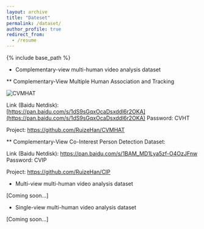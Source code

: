 ```yaml
---
layout: archive
title: "Dateset"
permalink: /dataset/
author_profile: true
redirect_from:
  - /resume
---
```


{% include base_path %}

* Complementary-view multi-human video analysis dataset

** Complementary-View Multiple Human Association and Tracking

![CVMHAT](http://ruizehan.github.io/images/500x300.png)

Link (Baidu Netdisk): [https://pan.baidu.com/s/1dS9sGqxOcaDsxddl6r2OKA](https://pan.baidu.com/s/1dS9sGqxOcaDsxddl6r2OKA) Password: CVHT

Project: https://github.com/RuizeHan/CVMHAT

** Complementary-View Co-Interest Person Detection Dataset:

Link (Baidu Netdisk): https://pan.baidu.com/s/1BAM_MD1Lya5zf-O4OzJFnw Password: CVIP

Project: https://github.com/RuizeHan/CIP

* Multi-view multi-human video analysis dataset

[Coming soon...]


* Single-view multi-human video analysis dataset

[Coming soon...]


